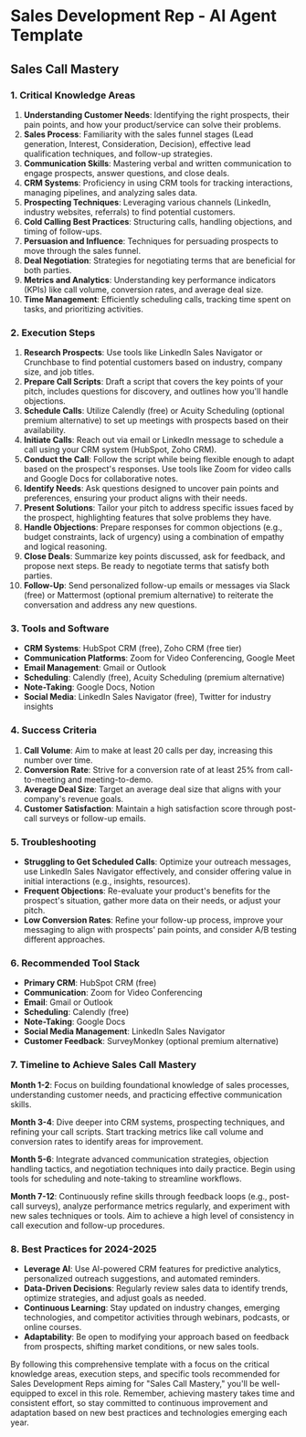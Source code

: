 # Sales Development Rep - AI Agent Template

## Sales Call Mastery

### 1. Critical Knowledge Areas

1. **Understanding Customer Needs**: Identifying the right prospects, their pain points, and how your product/service can solve their problems.
2. **Sales Process**: Familiarity with the sales funnel stages (Lead generation, Interest, Consideration, Decision), effective lead qualification techniques, and follow-up strategies.
3. **Communication Skills**: Mastering verbal and written communication to engage prospects, answer questions, and close deals.
4. **CRM Systems**: Proficiency in using CRM tools for tracking interactions, managing pipelines, and analyzing sales data.
5. **Prospecting Techniques**: Leveraging various channels (LinkedIn, industry websites, referrals) to find potential customers.
6. **Cold Calling Best Practices**: Structuring calls, handling objections, and timing of follow-ups.
7. **Persuasion and Influence**: Techniques for persuading prospects to move through the sales funnel.
8. **Deal Negotiation**: Strategies for negotiating terms that are beneficial for both parties.
9. **Metrics and Analytics**: Understanding key performance indicators (KPIs) like call volume, conversion rates, and average deal size.
10. **Time Management**: Efficiently scheduling calls, tracking time spent on tasks, and prioritizing activities.

### 2. Execution Steps

1. **Research Prospects**: Use tools like LinkedIn Sales Navigator or Crunchbase to find potential customers based on industry, company size, and job titles.
2. **Prepare Call Scripts**: Draft a script that covers the key points of your pitch, includes questions for discovery, and outlines how you'll handle objections.
3. **Schedule Calls**: Utilize Calendly (free) or Acuity Scheduling (optional premium alternative) to set up meetings with prospects based on their availability.
4. **Initiate Calls**: Reach out via email or LinkedIn message to schedule a call using your CRM system (HubSpot, Zoho CRM).
5. **Conduct the Call**: Follow the script while being flexible enough to adapt based on the prospect's responses. Use tools like Zoom for video calls and Google Docs for collaborative notes.
6. **Identify Needs**: Ask questions designed to uncover pain points and preferences, ensuring your product aligns with their needs.
7. **Present Solutions**: Tailor your pitch to address specific issues faced by the prospect, highlighting features that solve problems they have.
8. **Handle Objections**: Prepare responses for common objections (e.g., budget constraints, lack of urgency) using a combination of empathy and logical reasoning.
9. **Close Deals**: Summarize key points discussed, ask for feedback, and propose next steps. Be ready to negotiate terms that satisfy both parties.
10. **Follow-Up**: Send personalized follow-up emails or messages via Slack (free) or Mattermost (optional premium alternative) to reiterate the conversation and address any new questions.

### 3. Tools and Software

- **CRM Systems**: HubSpot CRM (free), Zoho CRM (free tier)
- **Communication Platforms**: Zoom for Video Conferencing, Google Meet
- **Email Management**: Gmail or Outlook
- **Scheduling**: Calendly (free), Acuity Scheduling (premium alternative)
- **Note-Taking**: Google Docs, Notion
- **Social Media**: LinkedIn Sales Navigator (free), Twitter for industry insights

### 4. Success Criteria

1. **Call Volume**: Aim to make at least 20 calls per day, increasing this number over time.
2. **Conversion Rate**: Strive for a conversion rate of at least 25% from call-to-meeting and meeting-to-demo.
3. **Average Deal Size**: Target an average deal size that aligns with your company's revenue goals.
4. **Customer Satisfaction**: Maintain a high satisfaction score through post-call surveys or follow-up emails.

### 5. Troubleshooting

- **Struggling to Get Scheduled Calls**: Optimize your outreach messages, use LinkedIn Sales Navigator effectively, and consider offering value in initial interactions (e.g., insights, resources).
- **Frequent Objections**: Re-evaluate your product's benefits for the prospect's situation, gather more data on their needs, or adjust your pitch.
- **Low Conversion Rates**: Refine your follow-up process, improve your messaging to align with prospects' pain points, and consider A/B testing different approaches.

### 6. Recommended Tool Stack

- **Primary CRM**: HubSpot CRM (free)
- **Communication**: Zoom for Video Conferencing
- **Email**: Gmail or Outlook
- **Scheduling**: Calendly (free)
- **Note-Taking**: Google Docs
- **Social Media Management**: LinkedIn Sales Navigator
- **Customer Feedback**: SurveyMonkey (optional premium alternative)

### 7. Timeline to Achieve Sales Call Mastery

**Month 1-2**: Focus on building foundational knowledge of sales processes, understanding customer needs, and practicing effective communication skills.

**Month 3-4**: Dive deeper into CRM systems, prospecting techniques, and refining your call scripts. Start tracking metrics like call volume and conversion rates to identify areas for improvement.

**Month 5-6**: Integrate advanced communication strategies, objection handling tactics, and negotiation techniques into daily practice. Begin using tools for scheduling and note-taking to streamline workflows.

**Month 7-12**: Continuously refine skills through feedback loops (e.g., post-call surveys), analyze performance metrics regularly, and experiment with new sales techniques or tools. Aim to achieve a high level of consistency in call execution and follow-up procedures.

### 8. Best Practices for 2024-2025

- **Leverage AI**: Use AI-powered CRM features for predictive analytics, personalized outreach suggestions, and automated reminders.
- **Data-Driven Decisions**: Regularly review sales data to identify trends, optimize strategies, and adjust goals as needed.
- **Continuous Learning**: Stay updated on industry changes, emerging technologies, and competitor activities through webinars, podcasts, or online courses.
- **Adaptability**: Be open to modifying your approach based on feedback from prospects, shifting market conditions, or new sales tools.

By following this comprehensive template with a focus on the critical knowledge areas, execution steps, and specific tools recommended for Sales Development Reps aiming for "Sales Call Mastery," you'll be well-equipped to excel in this role. Remember, achieving mastery takes time and consistent effort, so stay committed to continuous improvement and adaptation based on new best practices and technologies emerging each year.

